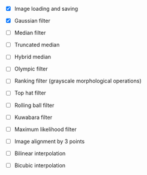 - [x] Image loading and saving

- [x] Gaussian filter
- [ ] Median filter
- [ ] Truncated median
- [ ] Hybrid median
- [ ] Olympic filter
- [ ] Ranking filter (grayscale morphological operations)
- [ ] Top hat filter
- [ ] Rolling ball filter
- [ ] Kuwabara filter
- [ ] Maximum likelihood filter
- [ ] Image alignment by 3 points
- [ ] Bilinear interpolation
- [ ] Bicubic interpolation
